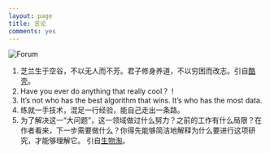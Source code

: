 ```yaml
---
layout: page
title: 言论
comments: yes
---
```


![Forum](http://m1.img.srcdd.com/farm4/d/2014/0716/17/48E7F641D4274937492057F764FEB6DB_LARGE_448_269.jpeg)

1. 芝兰生于空谷，不以无人而不芳。君子修身养道，不以穷困而改志。引自[酷壳][]。  
2. Have you ever do anything that really cool？！  
3. It’s not who has the best algorithm that wins. It’s who has the most data.  
4. 练就一手技术，混足一行经验，能自己走出一条路。  
5. 为了解决这一“大问题”，这一领域做过什么努力？之前的工作有什么局限？在作者看来，下一步需要做什么？你得先能够简洁地解释为什么要进行这项研究，才能够理解它。 引自[生物淘][]。



[酷壳]: http://coolshell.cn/haoel "酷壳"
[生物淘]: http://www.35tao.cn/faq/show/21994.html "生物淘"